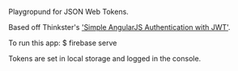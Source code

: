 Playgropund for JSON Web Tokens.

Based off Thinkster's ['Simple AngularJS Authentication with JWT'](https://thinkster.io/angularjs-jwt-auth).

To run this app:
$ firebase serve

Tokens are set in local storage and logged in the console. 
